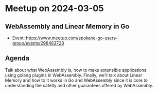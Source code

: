 # Meetup on 2024-03-05

## WebAssembly and Linear Memory in Go

* Event: https://www.meetup.com/spokane-go-users-group/events/298483728

## Agenda

Talk about what WebAssembly is, how to make extensible applications using golang plugins in WebAssembly. Finally, we’ll talk about Linear Memory and how to it works in Go and WebAssembly since it is core to understanding the safetly and other guarantees offered by WebAssembly.
